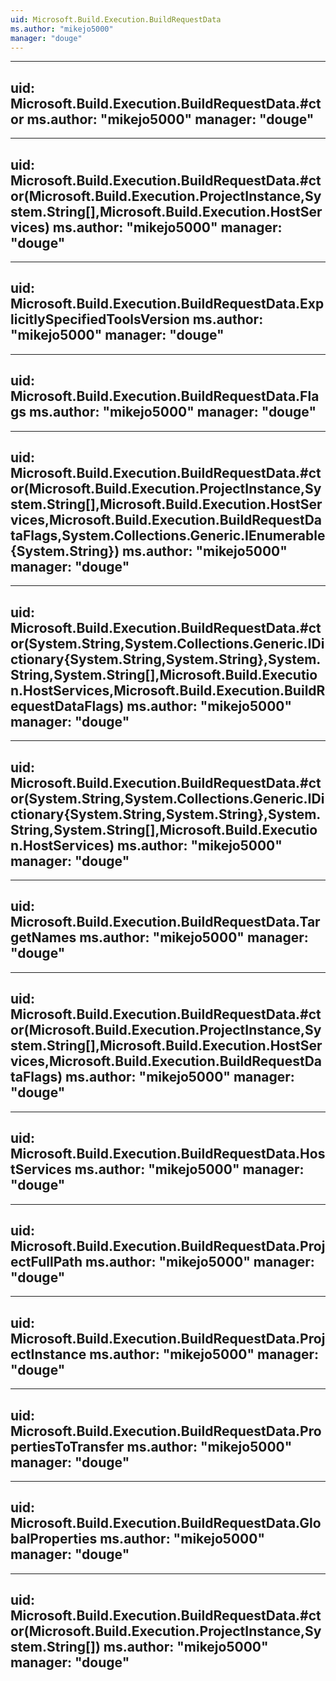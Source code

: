 ```yaml
---
uid: Microsoft.Build.Execution.BuildRequestData
ms.author: "mikejo5000"
manager: "douge"
---
```


---
uid: Microsoft.Build.Execution.BuildRequestData.#ctor
ms.author: "mikejo5000"
manager: "douge"
---

---
uid: Microsoft.Build.Execution.BuildRequestData.#ctor(Microsoft.Build.Execution.ProjectInstance,System.String[],Microsoft.Build.Execution.HostServices)
ms.author: "mikejo5000"
manager: "douge"
---

---
uid: Microsoft.Build.Execution.BuildRequestData.ExplicitlySpecifiedToolsVersion
ms.author: "mikejo5000"
manager: "douge"
---

---
uid: Microsoft.Build.Execution.BuildRequestData.Flags
ms.author: "mikejo5000"
manager: "douge"
---

---
uid: Microsoft.Build.Execution.BuildRequestData.#ctor(Microsoft.Build.Execution.ProjectInstance,System.String[],Microsoft.Build.Execution.HostServices,Microsoft.Build.Execution.BuildRequestDataFlags,System.Collections.Generic.IEnumerable{System.String})
ms.author: "mikejo5000"
manager: "douge"
---

---
uid: Microsoft.Build.Execution.BuildRequestData.#ctor(System.String,System.Collections.Generic.IDictionary{System.String,System.String},System.String,System.String[],Microsoft.Build.Execution.HostServices,Microsoft.Build.Execution.BuildRequestDataFlags)
ms.author: "mikejo5000"
manager: "douge"
---

---
uid: Microsoft.Build.Execution.BuildRequestData.#ctor(System.String,System.Collections.Generic.IDictionary{System.String,System.String},System.String,System.String[],Microsoft.Build.Execution.HostServices)
ms.author: "mikejo5000"
manager: "douge"
---

---
uid: Microsoft.Build.Execution.BuildRequestData.TargetNames
ms.author: "mikejo5000"
manager: "douge"
---

---
uid: Microsoft.Build.Execution.BuildRequestData.#ctor(Microsoft.Build.Execution.ProjectInstance,System.String[],Microsoft.Build.Execution.HostServices,Microsoft.Build.Execution.BuildRequestDataFlags)
ms.author: "mikejo5000"
manager: "douge"
---

---
uid: Microsoft.Build.Execution.BuildRequestData.HostServices
ms.author: "mikejo5000"
manager: "douge"
---

---
uid: Microsoft.Build.Execution.BuildRequestData.ProjectFullPath
ms.author: "mikejo5000"
manager: "douge"
---

---
uid: Microsoft.Build.Execution.BuildRequestData.ProjectInstance
ms.author: "mikejo5000"
manager: "douge"
---

---
uid: Microsoft.Build.Execution.BuildRequestData.PropertiesToTransfer
ms.author: "mikejo5000"
manager: "douge"
---

---
uid: Microsoft.Build.Execution.BuildRequestData.GlobalProperties
ms.author: "mikejo5000"
manager: "douge"
---

---
uid: Microsoft.Build.Execution.BuildRequestData.#ctor(Microsoft.Build.Execution.ProjectInstance,System.String[])
ms.author: "mikejo5000"
manager: "douge"
---
